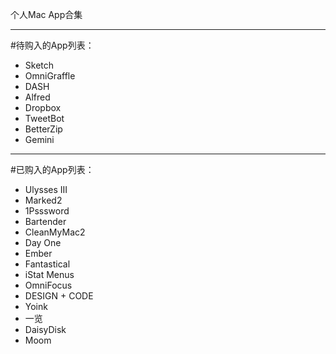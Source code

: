 个人Mac App合集

----

#待购入的App列表：
  - Sketch
  - OmniGraffle
  - DASH
  - Alfred
  - Dropbox
  - TweetBot
  - BetterZip
  - Gemini

----

#已购入的App列表：
  - Ulysses III
  - Marked2
  - 1Psssword
  - Bartender
  - CleanMyMac2
  - Day One
  - Ember
  - Fantastical
  - iStat Menus
  - OmniFocus
  - DESIGN + CODE
  - Yoink
  - 一览
  - DaisyDisk
  - Moom
